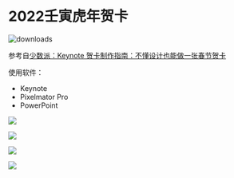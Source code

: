 # 2022壬寅虎年贺卡

![downloads](https://cranlogs.r-pkg.org/badges/docopt)

参考自[少数派：Keynote 贺卡制作指南：不懂设计也能做一张春节贺卡](https://sspai.com/post/71224)

使用软件：
* Keynote
* Pixelmator Pro
* PowerPoint

![](https://s2.loli.net/2022/01/30/M1ih654OKA8JdGQ.png)

![](https://s2.loli.net/2022/01/30/n8Qd4KqexbyCHXR.png)

![](https://s2.loli.net/2022/01/30/vWVICnJ4M6PGQbL.png)

![](https://s2.loli.net/2022/02/05/zPw6N2jX3otTcsO.png)
